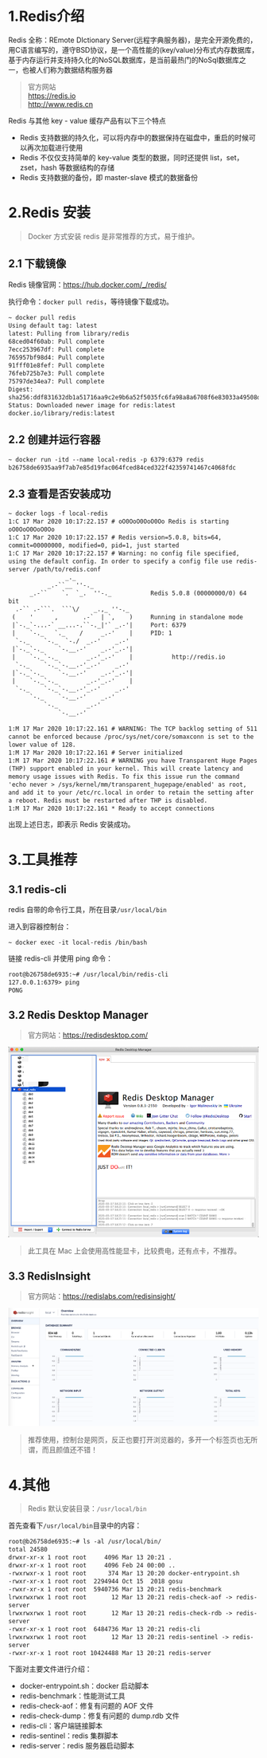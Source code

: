 # 1.Redis介绍
Redis 全称：REmote DIctionary Server(远程字典服务器)，是完全开源免费的，用C语言编写的，遵守BSD协议，是一个高性能的(key/value)分布式内存数据库，基于内存运行并支持持久化的NoSQL数据库，是当前最热门的NoSql数据库之一，也被人们称为数据结构服务器

> 官方网站</br>
> https://redis.io</br>
> http://www.redis.cn

Redis 与其他 key - value 缓存产品有以下三个特点
- Redis 支持数据的持久化，可以将内存中的数据保持在磁盘中，重启的时候可以再次加载进行使用
- Redis 不仅仅支持简单的 key-value 类型的数据，同时还提供 list，set，zset，hash 等数据结构的存储
- Redis 支持数据的备份，即 master-slave 模式的数据备份

# 2.Redis 安装
> Docker 方式安装 redis 是非常推荐的方式，易于维护。

## 2.1 下载镜像
Redis 镜像官网：https://hub.docker.com/_/redis/

执行命令：`docker pull redis`，等待镜像下载成功。
```
~ docker pull redis
Using default tag: latest
latest: Pulling from library/redis
68ced04f60ab: Pull complete
7ecc253967df: Pull complete
765957bf98d4: Pull complete
91fff01e8fef: Pull complete
76feb725b7e3: Pull complete
75797de34ea7: Pull complete
Digest: sha256:ddf831632db1a51716aa9c2e9b6a52f5035fc6fa98a8a6708f6e83033a49508d
Status: Downloaded newer image for redis:latest
docker.io/library/redis:latest
```

## 2.2 创建并运行容器
```
~ docker run -itd --name local-redis -p 6379:6379 redis
b26758de6935aa9f7ab7e85d19fac064fced84ced322f42359741467c4068fdc
```

## 2.3 查看是否安装成功
```
~ docker logs -f local-redis
1:C 17 Mar 2020 10:17:22.157 # oO0OoO0OoO0Oo Redis is starting oO0OoO0OoO0Oo
1:C 17 Mar 2020 10:17:22.157 # Redis version=5.0.8, bits=64, commit=00000000, modified=0, pid=1, just started
1:C 17 Mar 2020 10:17:22.157 # Warning: no config file specified, using the default config. In order to specify a config file use redis-server /path/to/redis.conf
                _._
           _.-``__ ''-._
      _.-``    `.  `_.  ''-._           Redis 5.0.8 (00000000/0) 64 bit
  .-`` .-```.  ```\/    _.,_ ''-._
 (    '      ,       .-`  | `,    )     Running in standalone mode
 |`-._`-...-` __...-.``-._|'` _.-'|     Port: 6379
 |    `-._   `._    /     _.-'    |     PID: 1
  `-._    `-._  `-./  _.-'    _.-'
 |`-._`-._    `-.__.-'    _.-'_.-'|
 |    `-._`-._        _.-'_.-'    |           http://redis.io
  `-._    `-._`-.__.-'_.-'    _.-'
 |`-._`-._    `-.__.-'    _.-'_.-'|
 |    `-._`-._        _.-'_.-'    |
  `-._    `-._`-.__.-'_.-'    _.-'
      `-._    `-.__.-'    _.-'
          `-._        _.-'
              `-.__.-'

1:M 17 Mar 2020 10:17:22.161 # WARNING: The TCP backlog setting of 511 cannot be enforced because /proc/sys/net/core/somaxconn is set to the lower value of 128.
1:M 17 Mar 2020 10:17:22.161 # Server initialized
1:M 17 Mar 2020 10:17:22.161 # WARNING you have Transparent Huge Pages (THP) support enabled in your kernel. This will create latency and memory usage issues with Redis. To fix this issue run the command 'echo never > /sys/kernel/mm/transparent_hugepage/enabled' as root, and add it to your /etc/rc.local in order to retain the setting after a reboot. Redis must be restarted after THP is disabled.
1:M 17 Mar 2020 10:17:22.161 * Ready to accept connections
```

出现上述日志，即表示 Redis 安装成功。

# 3.工具推荐
## 3.1 redis-cli
redis 自带的命令行工具，所在目录`/usr/local/bin`

进入到容器控制台：
```
~ docker exec -it local-redis /bin/bash
```
链接 redis-cli 并使用 ping 命令：
```
root@b26758de6935:~# /usr/local/bin/redis-cli
127.0.0.1:6379> ping
PONG
```

## 3.2 Redis Desktop Manager
> 官方网站：https://redisdesktop.com/

![](https://raw.githubusercontent.com/lujiahao0708/PicRepo/master/blogPic/Redis/Redis%E5%9F%BA%E7%A1%80/Redis%20Desktop%20Manger.png)

> 此工具在 Mac 上会使用高性能显卡，比较费电，还有点卡，不推荐。

## 3.3 RedisInsight
> 官方网站：https://redislabs.com/redisinsight/

![](https://raw.githubusercontent.com/lujiahao0708/PicRepo/master/blogPic/Redis/Redis%E5%9F%BA%E7%A1%80/redisinsight.png)

> 推荐使用，控制台是网页，反正也要打开浏览器的，多开一个标签页也无所谓，而且颜值还不错！

# 4.其他
> Redis 默认安装目录：`/usr/local/bin`

首先查看下`/usr/local/bin`目录中的内容：
```
root@b26758de6935:~# ls -al /usr/local/bin/
total 24580
drwxr-xr-x 1 root root     4096 Mar 13 20:21 .
drwxr-xr-x 1 root root     4096 Feb 24 00:00 ..
-rwxrwxr-x 1 root root      374 Mar 13 20:20 docker-entrypoint.sh
-rwxr-xr-x 1 root root  2294944 Oct 15  2018 gosu
-rwxr-xr-x 1 root root  5940736 Mar 13 20:21 redis-benchmark
lrwxrwxrwx 1 root root       12 Mar 13 20:21 redis-check-aof -> redis-server
lrwxrwxrwx 1 root root       12 Mar 13 20:21 redis-check-rdb -> redis-server
-rwxr-xr-x 1 root root  6484736 Mar 13 20:21 redis-cli
lrwxrwxrwx 1 root root       12 Mar 13 20:21 redis-sentinel -> redis-server
-rwxr-xr-x 1 root root 10424488 Mar 13 20:21 redis-server
```
下面对主要文件进行介绍：
- docker-entrypoint.sh：docker 启动脚本
- redis-benchmark：性能测试工具
- redis-check-aof：修复有问题的 AOF 文件
- redis-check-dump：修复有问题的 dump.rdb 文件
- redis-cli：客户端链接脚本
- redis-sentinel：redis 集群脚本
- redis-server：redis 服务器启动脚本



